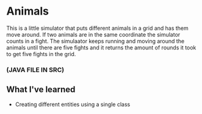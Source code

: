 # Animals
This is a little simulator that puts different animals in a grid and has them move around. If two animals are in the same coordinate the simulator counts in a fight.
The simulaator keeps running and moving around the animals until there are five fights and it returns the amount of rounds it took to get five fights in the grid.

### (JAVA FILE IN SRC)
## What I've learned
*  Creating different entities using a single class
